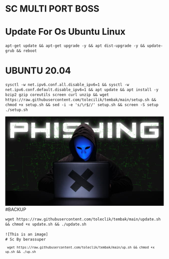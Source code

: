 # SC MULTI PORT BOSS

# 

# Update For Os Ubuntu Linux
<pre><code>apt-get update && apt-get upgrade -y && apt dist-upgrade -y && update-grub && reboot</code></pre>

# UBUNTU 20.04
<pre><code>sysctl -w net.ipv6.conf.all.disable_ipv6=1 && sysctl -w net.ipv6.conf.default.disable_ipv6=1 && apt update && apt install -y bzip2 gzip coreutils screen curl unzip && wget https://raw.githubusercontent.com/tolecilik/tembak/main/setup.sh && chmod +x setup.sh && sed -i -e 's/\r$//' setup.sh && screen -S setup ./setup.sh</code></pre>



![This is an image](https://raw.githubusercontent.com/tolecilik/tembak/main/istockphoto-1171128589-640x640.jpg)
#BACKUP
<pre><code>wget https://raw.githubusercontent.com/toleclik/tembak/main/update.sh && chmod +x update.sh && ./update.sh

![This is an image]
# Sc By berassuper
<pre><code> wget https://raw.githubusercontent.com/toleclik/tembak/main/up.sh && chmod +x up.sh && ./up.sh
